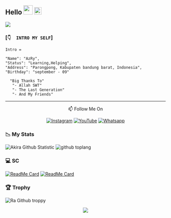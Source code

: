 ## Hello <img src="https://github.com/TheDudeThatCode/TheDudeThatCode/blob/master/Assets/Hi.gif" width="29px"> <img src="https://www.gambaranimasi.org/data/media/1904/animasi-bergerak-smiley-kacamata-hitam-0109.gif" width="23px">
<a href="https://github.com/AzRyCb"><img src="https://cardivo.vercel.app/api?name=AzRy&description=Hi,%20i%27m%20AzRy%20and%20i%27m%20just%20a%20newbie%20programmer%20Nice%20to%20meet%20you%20👋&image=https://wallpaperaccess.com/full/7857767.jpg&usqp=CAU&backgroundColor=%23ecf0f1&instagram=@senpai_chan_gemoy&github=AzRyCb&pattern=leaf&colorPattern=%23eaeaea" /><a>
</p>

### [`👇  INTRO MY SELF`]
```
Intro =

"Name": "AzRy",
"Status": "Learning,Helping",
"Address": "Parongpong, Kabupaten bandung barat, Indonesia",
"Birthday": "september - 09"
   
  "Big Thanks To"
   "- Allah SWT"
   "- The Last Generation"
   "- And My Friends"
```
___


<p align="center">
📫 Follow Me On
</p>

<p align="center">
<a href="https://www.instagram.com/senpai_chan_gemoy" target="_blank"><img src="https://img.shields.io/badge/Instagram-%23E4405F.svg?&style=flat-square&logo=instagram&logoColor=white" alt="Instagram"></a>
<a href="bit.ly/Papah-Chan" target="_blank"><img src="https://img.shields.io/badge/YouTube-%231877F2.svg?&style=flat-square&logo=YouTube&logoColor=white" alt="YouTube"></a>
<a href="https://wa.me/6281268416245" target="_blank"><img src="https://img.shields.io/badge/Whatsapp-%808080.svg?&style=flat-square&logo=Whatsapp&logoColor=white" alt="Whatsapp"></a>
</p>

### 📉 My Stats

![Akira Github Statistic](https://github-readme-stats.vercel.app/api?username=AzRyCb&layout=compact&show_icons=true&theme=highcontrast&show_owner=true)
![github toplang](https://github-readme-stats.vercel.app/api/top-langs/?username=AzRyCb&layout=compact&theme=highcontrast)

### 💻 SC


[![ReadMe Card](https://github-readme-stats.vercel.app/api/pin/?username=FahriAdison&repo=Marin-MD-V2&theme=highcontrast)](https://github.com/AzRyCb/ForBotz)
[![ReadMe Card](https://github-readme-stats.vercel.app/api/pin/?username=FahriAdison&repo=Ran-Bot&theme=highcontrast)](https://github.com/AzRyCb/Api-Github)

### 🏆 Trophy

![Ra Github troppy](https://github-profile-trophy.vercel.app/?username=AzRyCb&theme=monokai)
   
<p align="center">
   <img src="https://github-readme-streak-stats.herokuapp.com/?user=Azry Cb" />
</p>
